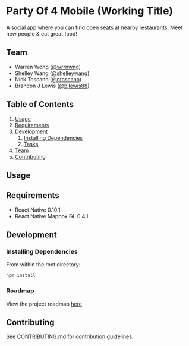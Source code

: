 # Party Of 4 Mobile (Working Title)

A social app where you can find open seats at nearby restaurants. Meet new people & eat great food!

## Team

  - Warren Wong ([@wrrnwng](https://github.com/wrrnwng)) 
  - Shelley Wang ([@shelleywang](https://github.com/shelleywang))
  - Nick Toscano ([@ntoscano](https://github.com/ntoscano))
  - Brandon J Lewis ([@bjlewis88](https://github.com/bjlewis88))

## Table of Contents

1. [Usage](#Usage)
1. [Requirements](#requirements)
1. [Development](#development)
    1. [Installing Dependencies](#installing-dependencies)
    1. [Tasks](#tasks)
1. [Team](#team)
1. [Contributing](#contributing)

## Usage

## Requirements

- React Native 0.10.1
- React Native Mapbox GL 0.4.1

## Development

### Installing Dependencies

From within the root directory:

```sh
npm install
```

### Roadmap

View the project roadmap [here](https://waffle.io/Trustworthy-Hair/partyof4mobile)


## Contributing

See [CONTRIBUTING.md](CONTRIBUTING.md) for contribution guidelines.